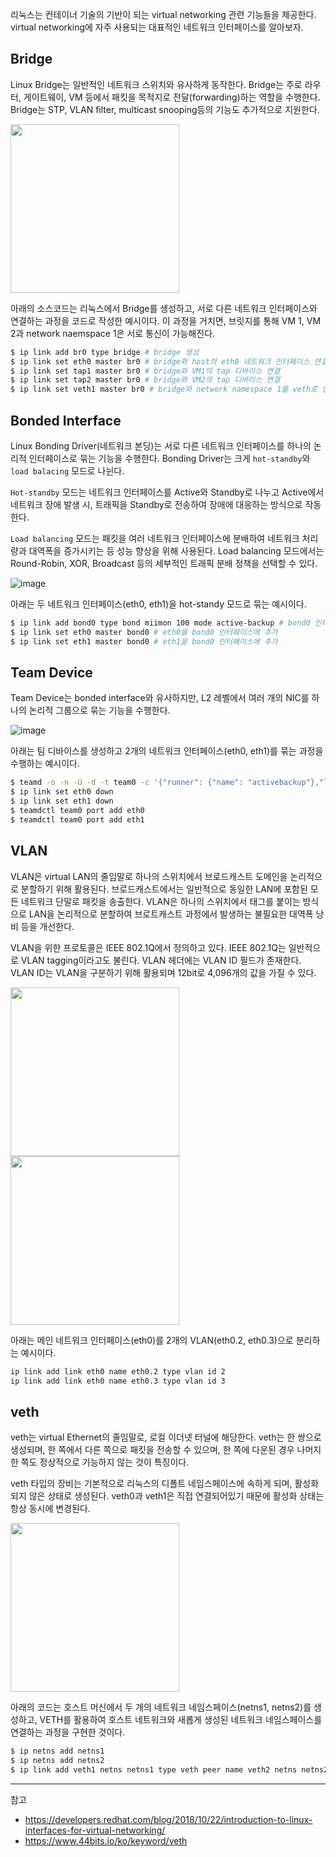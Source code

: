 
리눅스는 컨테이너 기술의 기반이 되는 virtual networking 관련 기능들을 제공한다. virtual networking에 자주 사용되는 대표적인 네트워크 인터페이스를 알아보자.

## Bridge

Linux Bridge는 일반적인 네트워크 스위치와 유사하게 동작한다. Bridge는 주로 라우터, 게이트웨이, VM 등에서 패킷을 목적지로 전달(forwarding)하는 역할을 수행한다. Bridge는 STP, VLAN filter, multicast snooping등의 기능도 추가적으로 지원한다.

<img src="https://github.com/team-aliens/.github/assets/81006587/8ae445a2-cd94-4736-8c8a-5f23f65f7cd3" height=270px/>

아래의 소스코드는 리눅스에서 Bridge를 생성하고, 서로 다른 네트워크 인터페이스와 연결하는 과정을 코드로 작성한 예시이다. 이 과정을 거치면, 브릿지를 통해 VM 1, VM 2과 network naemspace 1은 서로 통신이 가능해진다.

```bash
$ ip link add br0 type bridge # bridge 생성
$ ip link set eth0 master br0 # bridge와 host의 eth0 네트워크 인터페이스 연결
$ ip link set tap1 master br0 # bridge와 VM1의 tap 디바이스 연결
$ ip link set tap2 master br0 # bridge와 VM2의 tap 디바이스 연결
$ ip link set veth1 master br0 # bridge와 network namespace 1를 veth로 연결
```

## Bonded Interface

Linux Bonding Driver(네트워크 본딩)는 서로 다른 네트워크 인터페이스를 하나의 논리적 인터페이스로 묶는 기능을 수행한다. Bonding Driver는 크게 `hot-standby`와 `load balacing` 모드로 나뉜다.

`Hot-standby` 모드는 네트워크 인터페이스를 Active와 Standby로 나누고 Active에서 네트워크 장애 발생 시, 트래픽을 Standby로 전송하여 장애에 대응하는 방식으로 작동한다.

`Load balancing` 모드는 패킷을 여러 네트워크 인터페이스에 분배하여 네트워크 처리량과 대역폭을 증가시키는 등 성능 향상을 위해 사용된다. Load balancing 모드에서는 Round-Robin, XOR, Broadcast 등의 세부적인 트래픽 분배 정책을 선택할 수 있다.

![image](https://github.com/team-aliens/.github/assets/81006587/21dbf9d3-e17f-4ca9-a9ae-28b299d2ada0)

아래는 두 네트워크 인터페이스(eth0, eth1)을 hot-standy 모드로 묶는 예시이다.

```bash
$ ip link add bond0 type bond miimon 100 mode active-backup # bond0 인터페이스 추가, 모니터링 주기 100ms, active-backup 모드
$ ip link set eth0 master bond0 # eth0을 bond0 인터페이스에 추가
$ ip link set eth1 master bond0 # eth1을 bond0 인터페이스에 추가
```

## Team Device

Team Device는 bonded interface와 유사하지만, L2 레벨에서 여러 개의 NIC를 하나의 논리적 그룹으로 묶는 기능을 수행한다.

![image](https://github.com/team-aliens/.github/assets/81006587/d3d5a481-0711-414d-acb0-1313d2bfeb78)

아래는 팀 디바이스를 생성하고 2개의 네트워크 인터페이스(eth0, eth1)를 묶는 과정을 수행하는 예시이다.

```bash
$ teamd -o -n -U -d -t team0 -c '{"runner": {"name": "activebackup"},"link_watch": {"name": "ethtool"}}'
$ ip link set eth0 down
$ ip link set eth1 down
$ teamdctl team0 port add eth0
$ teamdctl team0 port add eth1
```

## VLAN

VLAN은 virtual LAN의 줄임말로 하나의 스위치에서 브로드캐스트 도메인을 논리적으로 분할하기 위해 활용된다. 브로드캐스트에서는 일반적으로 동일한 LAN에 포함된 모든 네트워크 단말로 패킷을 송출한다. VLAN은 하나의 스위치에서 태그를 붙이는 방식으로 LAN을 논리적으로 분할하여 브로트캐스트 과정에서 발생하는 불필요한 대역폭 낭비 등을 개선한다.

VLAN을 위한 프로토콜은 IEEE 802.1Q에서 정의하고 있다. IEEE 802.1Q는 일반적으로 VLAN tagging이라고도 불린다. VLAN 헤더에는 VLAN ID 필드가 존재한다. VLAN ID는 VLAN을 구분하기 위해 활용되며 12bit로 4,096개의 값을 가질 수 있다.

<img src="https://github.com/team-aliens/.github/assets/81006587/d9e33e48-b1b7-4edf-9b27-16a733a864e2" height=270px/>
<img src="https://github.com/team-aliens/.github/assets/81006587/743b0af7-fc08-4b62-b1b0-997a99e91885" height=270px/>

아래는 메인 네트워크 인터페이스(eth0)를 2개의 VLAN(eth0.2, eth0.3)으로 분리하는 예시이다.

```bash
ip link add link eth0 name eth0.2 type vlan id 2
ip link add link eth0 name eth0.3 type vlan id 3
```

## veth

veth는 virtual Ethernet의 줄임말로, 로컬 이더넷 터널에 해당한다. veth는 한 쌍으로 생성되며, 한 쪽에서 다른 쪽으로 패킷을 전송할 수 있으며, 한 쪽에 다운된 경우 나머지 한 쪽도 정상적으로 기능하지 않는 것이 특징이다.

veth 타입의 장비는 기본적으로 리눅스의 디폴트 네임스페이스에 속하게 되며, 활성화되지 않은 상태로 생성된다. veth0과 veth1은 직접 연결되어있기 때문에 활성화 상태는 항상 동시에 변경된다. 

<img src="https://github.com/team-aliens/.github/assets/81006587/d72ca9f4-9550-48fc-a7a0-4cf918281532" height=270px/>

아래의 코드는 호스트 머신에서 두 개의 네트워크 네임스페이스(netns1, netns2)를 생성하고, VETH를 활용하여 호스트 네트워크와 새롭게 생성된 네트워크 네임스페이스를 연결하는 과정을 구현한 것이다.

```bash
$ ip netns add netns1
$ ip netns add netns2
$ ip link add veth1 netns netns1 type veth peer name veth2 netns netns2
```

---
참고
- https://developers.redhat.com/blog/2018/10/22/introduction-to-linux-interfaces-for-virtual-networking/
- https://www.44bits.io/ko/keyword/veth